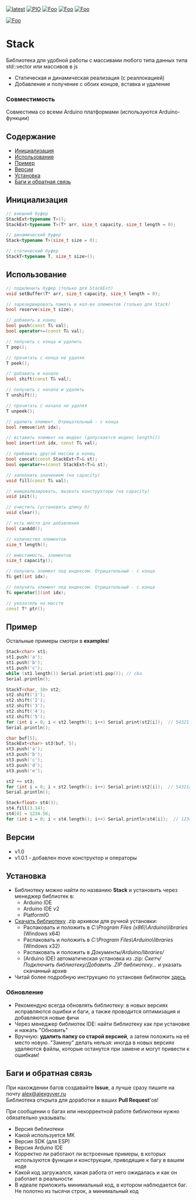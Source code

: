 [![latest](https://img.shields.io/github/v/release/GyverLibs/Stack.svg?color=brightgreen)](https://github.com/GyverLibs/Stack/releases/latest/download/Stack.zip)
[![PIO](https://badges.registry.platformio.org/packages/gyverlibs/library/Stack.svg)](https://registry.platformio.org/libraries/gyverlibs/Stack)
[![Foo](https://img.shields.io/badge/Website-AlexGyver.ru-blue.svg?style=flat-square)](https://alexgyver.ru/)
[![Foo](https://img.shields.io/badge/%E2%82%BD%24%E2%82%AC%20%D0%9F%D0%BE%D0%B4%D0%B4%D0%B5%D1%80%D0%B6%D0%B0%D1%82%D1%8C-%D0%B0%D0%B2%D1%82%D0%BE%D1%80%D0%B0-orange.svg?style=flat-square)](https://alexgyver.ru/support_alex/)
[![Foo](https://img.shields.io/badge/README-ENGLISH-blueviolet.svg?style=flat-square)](https://github-com.translate.goog/GyverLibs/Stack?_x_tr_sl=ru&_x_tr_tl=en)  

[![Foo](https://img.shields.io/badge/ПОДПИСАТЬСЯ-НА%20ОБНОВЛЕНИЯ-brightgreen.svg?style=social&logo=telegram&color=blue)](https://t.me/GyverLibs)

# Stack
Библиотека для удобной работы с массивами любого типа данных типа std::vector или массивов в js
- Статическая и динамическая реализация (с реаллокацией)
- Добавление и получение с обоих концов, вставка и удаление

### Совместимость
Совместима со всеми Arduino платформами (используются Arduino-функции)

## Содержание
- [Инициализация](#init)
- [Использование](#usage)
- [Пример](#example)
- [Версии](#versions)
- [Установка](#install)
- [Баги и обратная связь](#feedback)

<a id="init"></a>

## Инициализация
```cpp
// внешний буфер
StackExt<typename T>();
StackExt<typename T>(T* arr, size_t capacity, size_t length = 0);

// динамический буфер
Stack<typename T>(size_t size = 0);

// статический буфер
StackT<typename T, size_t size>();
```

<a id="usage"></a>

## Использование
```cpp
// подключить буфер (только для StackExt)
void setBuffer(T* arr, size_t capacity, size_t length = 0);

// зарезервировать память в кол-ве элементов (только для Stack)
bool reserve(size_t size);

// добавить в конец
bool push(const T& val);
bool operator+=(const T& val);

// получить с конца и удалить
T pop();

// прочитать с конца не удаляя
T peek();

// добавить в начало
bool shift(const T& val);

// получить с начала и удалить
T unshift();

// прочитать с начала не удаляя
T unpeek();

// удалить элемент. Отрицательный - с конца
bool remove(int idx);

// вставить элемент на индекс (допускается индекс length())
bool insert(int idx, const T& val);

// прибавить другой массив в конец
bool concat(const StackExt<T>& st);
bool operator+=(const StackExt<T>& st);

// заполнить значением (на capacity)
void fill(const T& val);

// инициализировать, вызвать конструкторы (на capacity)
void init();

// очистить (установить длину 0)
void clear();

// есть место для добавления
bool canAdd();

// количество элементов
size_t length();

// вместимость, элементов
size_t capacity();

// получить элемент под индексом. Отрицательный - с конца
T& get(int idx);

// получить элемент под индексом. Отрицательный - с конца
T& operator[](int idx);

// указатель на масств
const T* ptr();
```

<a id="example"></a>

## Пример
Остальные примеры смотри в **examples**!
```cpp
Stack<char> st1;
st1.push('a');
st1.push('b');
st1.push('c');
while (st1.length()) Serial.print(st1.pop()); // cba
Serial.println();

StackT<char, 10> st2;
st2.shift('1');
st2.shift('2');
st2.shift('3');
st2.shift('4');
st2.shift('5');
for (int i = 0; i < st2.length(); i++) Serial.print(st2[i]);  // 54321
Serial.println();

char buf[5];
StackExt<char> st3(buf, 5);
st3.push('a');
st3.push('b');
st3.push('c');
st3.push('d');
st3.push('e');

st2 += st3;
for (int i = 0; i < st2.length(); i++) Serial.print(st2[i]);  // 54321abcde
Serial.println();

Stack<float> st4(3);
st4.fill(3.14);
st4[0] = 1234.56;
for (int i = 0; i < st4.length(); i++) Serial.println(st4[i]);  // 1234.56/3.14/3.14
```

<a id="versions"></a>

## Версии
- v1.0
- v1.0.1 - добавлен move конструктор и операторы

<a id="install"></a>

## Установка
- Библиотеку можно найти по названию **Stack** и установить через менеджер библиотек в:
    - Arduino IDE
    - Arduino IDE v2
    - PlatformIO
- [Скачать библиотеку](https://github.com/GyverLibs/Stack/archive/refs/heads/main.zip) .zip архивом для ручной установки:
    - Распаковать и положить в *C:\Program Files (x86)\Arduino\libraries* (Windows x64)
    - Распаковать и положить в *C:\Program Files\Arduino\libraries* (Windows x32)
    - Распаковать и положить в *Документы/Arduino/libraries/*
    - (Arduino IDE) автоматическая установка из .zip: *Скетч/Подключить библиотеку/Добавить .ZIP библиотеку…* и указать скачанный архив
- Читай более подробную инструкцию по установке библиотек [здесь](https://alexgyver.ru/arduino-first/#%D0%A3%D1%81%D1%82%D0%B0%D0%BD%D0%BE%D0%B2%D0%BA%D0%B0_%D0%B1%D0%B8%D0%B1%D0%BB%D0%B8%D0%BE%D1%82%D0%B5%D0%BA)

### Обновление
- Рекомендую всегда обновлять библиотеку: в новых версиях исправляются ошибки и баги, а также проводится оптимизация и добавляются новые фичи
- Через менеджер библиотек IDE: найти библиотеку как при установке и нажать "Обновить"
- Вручную: **удалить папку со старой версией**, а затем положить на её место новую. "Замену" делать нельзя: иногда в новых версиях удаляются файлы, которые останутся при замене и могут привести к ошибкам!

<a id="feedback"></a>
## Баги и обратная связь
При нахождении багов создавайте **Issue**, а лучше сразу пишите на почту [alex@alexgyver.ru](mailto:alex@alexgyver.ru)  
Библиотека открыта для доработки и ваших **Pull Request**'ов!

При сообщении о багах или некорректной работе библиотеки нужно обязательно указывать:
- Версия библиотеки
- Какой используется МК
- Версия SDK (для ESP)
- Версия Arduino IDE
- Корректно ли работают ли встроенные примеры, в которых используются функции и конструкции, приводящие к багу в вашем коде
- Какой код загружался, какая работа от него ожидалась и как он работает в реальности
- В идеале приложить минимальный код, в котором наблюдается баг. Не полотно из тысячи строк, а минимальный код
